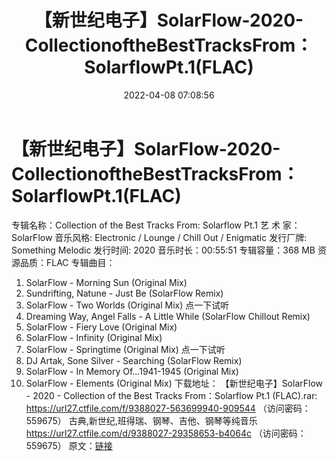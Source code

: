 ﻿---
title: 【新世纪电子】SolarFlow-2020-CollectionoftheBestTracksFrom：SolarflowPt.1(FLAC)
date: 2022-04-08 07:08:56
categories: 古典音乐、新世纪、纯音雅乐
tags: 纯音雅乐
---
# 【新世纪电子】SolarFlow-2020-CollectionoftheBestTracksFrom：SolarflowPt.1(FLAC)

专辑名称：Collection of the Best Tracks From: Solarflow Pt.1
艺 术 家：SolarFlow
音乐风格: Electronic / Lounge / Chill Out / Enigmatic
发行厂牌: Something Melodic
发行时间: 2020
音乐时长：00:55:51
专辑容量：368 MB
资源品质：FLAC
专辑曲目：
01. SolarFlow - Morning Sun (Original Mix)
02. Sundrifting, Natune - Just Be (SolarFlow Remix)
03. SolarFlow - Two Worlds (Original Mix)
点一下试听
04. Dreaming Way, Angel Falls - A Little While (SolarFlow
Chillout Remix)
05. SolarFlow - Fiery Love (Original Mix)
06. SolarFlow - Infinity (Original Mix)
07. SolarFlow - Springtime (Original Mix)
点一下试听
08. DJ Artak, Sone Silver - Searching (SolarFlow Remix)
09. SolarFlow - In Memory Of...1941-1945 (Original Mix)
10. SolarFlow - Elements (Original Mix)
下载地址：
【新世纪电子】SolarFlow - 2020 - Collection of the Best Tracks
From：Solarflow Pt.1 (FLAC).rar: https://url27.ctfile.com/f/9388027-563699940-909544
（访问密码：559675）
古典,新世纪,班得瑞、钢琴、吉他、钢琴等纯音乐
https://url27.ctfile.com/d/9388027-29358653-b4064c
（访问密码：559675）
原文：[链接](https://blog.sina.com.cn/s/blog_1647c7e7601030wka.html)